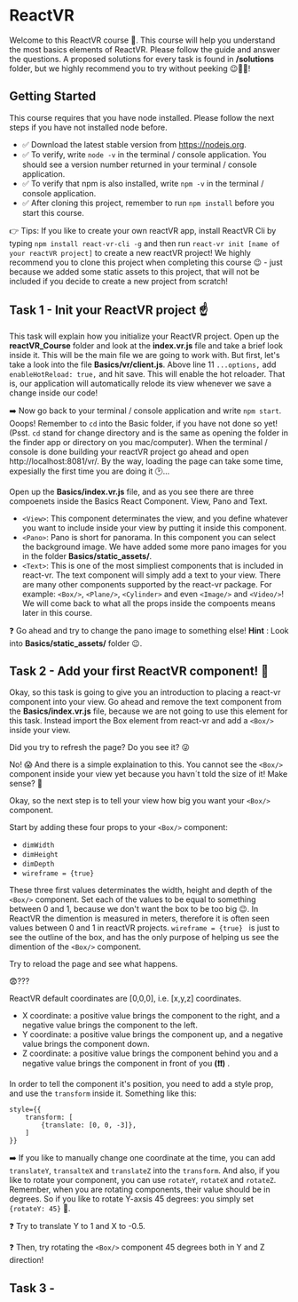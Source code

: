 # ReactVR

Welcome to this ReactVR course 👀. This course will help you understand the most basics elements of ReactVR. Please follow the guide and answer the questions. A proposed solutions for every task is found in **/solutions** folder, but we highly recommend you to try without peeking 😉✌🏼! 

## Getting Started
This course requires that you have node installed. Please follow the next steps if you have not installed node before. 
- ✅ Download the latest stable version from https://nodejs.org. 
- ✅ To verify, write ```node -v``` in the terminal / console application. You should see a version number returned in your terminal / console application.
- ✅ To verify that npm is also installed, write ```npm -v``` in the terminal / console application.
- ✅ After cloning this project, remember to run ```npm install``` before you start this course. 

👉 Tips: If you like to create your own reactVR app, install ReactVR Cli by typing ```npm install react-vr-cli -g``` and then run ```react-vr init [name of your reactVR project]``` to create a new reactVR project! We highly recommend you to clone this project when completing this course 😉 - just because we added some static assets to this project, that will not be included if you decide to create a new project from scratch! 

## Task 1 - Init your ReactVR project ☝️
This task will explain how you initialize your ReactVR project. Open up the **reactVR_Course** folder and look at the **index.vr.js** file and take a brief look inside it. This will be the main file we are going to work with. But first, let's take a look into the file **Basics/vr/client.js**. Above line 11 ```...options,``` add ```enableHotReload: true,``` and hit save. This will enable the hot reloader. That is, our application will automatically relode its view whenever we save a change inside our code! 

➡️ Now go back to your terminal / console application and write ```npm start```. Ooops! Remember to ```cd``` into the Basic folder, if you have not done so yet! (Psst. ```cd``` stand for change directory and is the same as opening the folder in the finder app or directory on you mac/computer). When the terminal / console is done building your reactVR project go ahead and open http://localhost:8081/vr/. By the way, loading the page can take some time, expesially the first time you are doing it 🕑...

Open up the **Basics/index.vr.js** file, and as you see there are three compoenets inside the Basics React Component. View, Pano and Text. 
- ```<View>```: This component determinates the view, and you define whatever you want to include inside your view by putting it inside this component. 
- ```<Pano>```: Pano is short for panorama. In this component you can select the background image. We have added some more pano images for you in the folder **Basics/static_assets/**. 
- ```<Text>```: This is one of the most simpliest components that is included in react-vr. The text component will simply add a text to your view. There are many other components supported by the react-vr package. For example: ```<Box/>```, ```<Plane/>```, ```<Cylinder>``` and even ```<Image/>``` and ```<Video/>```! We will come back to what all the props inside the compoents means later in this course. 

❓ Go ahead and try to change the pano image to something else! **Hint** : Look into **Basics/static_assets/** folder 😉. 

## Task 2 - Add your first ReactVR component! 👊
Okay, so this task is going to give you an introduction to placing a react-vr component into your view. Go ahead and remove the text component from the **Basics/index.vr.js** file, because we are not going to use this element for this task. Instead import the Box element from react-vr and add a ```<Box/>``` inside your view. 

Did you try to refresh the page? Do you see it? 😜

No! 😱 And there is a simple explaination to this. You cannot see the ```<Box/>``` component inside your view yet because you havn´t told the size of it! Make sense? 🤔

Okay, so the next step is to tell your view how big you want your ```<Box/>``` component. 

Start by adding these four props to your ```<Box/>``` component:
- ```dimWidth```
- ```dimHeight```
- ```dimDepth```
- ```wireframe = {true} ```

These three first values determinates the width, height and depth of the ```<Box/>``` component. Set each of the values to be equal to something between 0 and 1, because we don't want the box to be too big 😉. In ReactVR the dimention is measured in meters, therefore it is often seen values between 0 and 1 in reactVR projects. ```wireframe = {true} ``` is just to see the outline of the box, and has the only purpose of helping us see the dimention of the ```<Box/>``` component. 

Try to reload the page and see what happens. 

😨???

ReactVR default coordinates are [0,0,0], i.e. [x,y,z] coordinates. 
- X coordinate: a positive value brings the component to the right, and a negative value brings the component to the left. 
- Y coordinate: a positive value brings the component up, and a negative value brings the component down.
- Z coordinate: a positive value brings the component behind you and a negative value brings the component in front of you **(❗️❗️)** .

In order to tell the component it's position, you need to add a style prop, and use the ```transform``` inside it. Something like this: 
```
style={{
    transform: [
        {translate: [0, 0, -3]},
    ]
}}
```

➡️ If you like to manually change one coordinate at the time, you can add ```translateY```, ```transalteX``` and ```translateZ``` into the ```transform```. 
And also, if you like to rotate your component, you can use ```rotateY```, ```rotateX``` and ```rotateZ```. Remember, when you are rotating components, their value should be in degrees. So if you like to rotate Y-axsis 45 degrees: you simply set ```{rotateY: 45}``` 🙌. 

❓ Try to translate Y to 1 and X to -0.5. 

❓ Then, try rotating the ```<Box/>``` component 45 degrees both in Y and Z direction! 

## Task 3 - 


